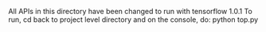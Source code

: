 All APIs in this directory have been changed to run with tensorflow 1.0.1
To run, cd back to project level directory and on the console, do:
	python top.py